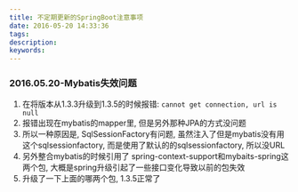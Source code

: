 ```yaml
---
title: 不定期更新的SpringBoot注意事项
date: 2016-05-20 14:33:36
tags:
description:
keywords:
---
```


### 2016.05.20-Mybatis失效问题

1. 在将版本从1.3.3升级到1.3.5的时候报错: `cannot get connection, url is null`
2. 报错出现在mybatis的mapper里, 但是另外那种JPA的方式没问题
3. 所以一种原因是, SqlSessionFactory有问题, 虽然注入了但是mybatis没有用这个sqlsessionfactory, 而是使用了默认的的sqlsessionfactory, 所以没URL
4. 另外整合mybatis的时候引用了 spring-context-support和mybaits-spring这两个包, 大概是spring升级引起了一些接口变化导致以前的包失效
5. 升级了一下上面的哪两个包, 1.3.5正常了

